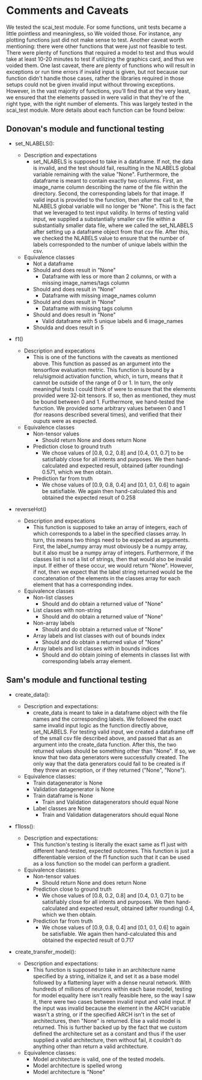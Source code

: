 # Comments and Caveats
We tested the scai_test module. For some functions, unit tests became a little pointless
and meaningless, so We voided those. For instance, any plotting functions just did not
make sense to test. Another caveat worth mentioning: there were other functions that were
just not feasible to test. There were plenty of functions that required a model to test and
thus would take at least 10-20 minutes to test if utilizing the graphics card, and thus
we voided them. One last caveat, there are plenty of functions who will result in exceptions
or run time errors if invalid input is given, but not because our function didn't handle those
cases, rather the libraries required in those setups could not be given invalid input
without throwing exceptions. However, in the vast majority of functions, you'll find that at
the very least, we ensured that the elements passed in were valid in that they're of the right type,
with the right number of elements. This was largely tested in the scai_test module. More details
about each function can be found below:

## Donovan's module and functional testing

* set_NLABELS():
    * Description and expectations
        * set_NLABELS is supposed to take in a dataframe. If not, the data is invalid, and the test should fail, resulting in the NLABELS global variable remaining with the value "None". Furthermore, the dataframe is meant to contain exactly two columns. First, an image_name column describing the name of the file within the directory. Second, the corresponding labels for that image. If valid input is provided to the function, then after the call to it, the NLABELS global variable will no longer be "None". This is the fact that we leveraged to test input validity. In terms of testing valid input, we supplied a substantially smaller csv file within a substantially smaller data file, where we called the set_NLABELS after setting up a dataframe object from that csv file. After this, we checked the NLABELS value to ensure that the number of labels corresponded to the number of unique labels within the csv.
    * Equivalence classes
        * Not a dataframe
        * Should and does result in "None"
            * Dataframe with less or more than 2 columns, or with a missing image_names/tags column
        * Should and does result in "None"
            * Dataframe with missing image_names column
        * Should and does result in "None"
            * Dataframe with missing tags column
        * Should and does result in "None"
            * Valid dataframe with 5 unique labels and 6 image_names
        * Shoulda and does result in 5

* f1()
    * Description and expecations
        * This is one of the functions with the caveats as mentioned above. This function as passed as an argument into the tensorflow evaluation metric. This function is bound by a relu/sigmoid activation function, which, in turn, means that it cannot be outside of the range of 0 or 1. In turn, the only meaningful tests I could think of were to ensure that the elements provided were 32-bit tensors. If so, then as mentioned, they must be bound between 0 and 1. Furthermore, we hand-tested the function. We provided some arbitrary values between 0 and 1 (for reasons described several times), and verified that their ouputs were as expected.
    * Equivalence classes
        * Non-tensor values
            * Should return None and does return None
        * Prediction close to ground truth
            * We chose values of [0.8, 0.2, 0.8] and [0.4, 0.1, 0.7] to be satisfiably close for all intents and purposes. We then hand-calculated and expected result, obtained (after rounding) 0.571, which we then obtain.
        * Prediction far from truth
            * We chose values of [0.9, 0.8, 0.4] and [0.1, 0.1, 0.6] to again be satisfiable. We again then hand-calculated this and obtained the expected result of 0.258

* reverseHot()
    * Description and expecations
        * This function is supposed to take an array of integers, each of which corresponds to a label in the specified classes array. In turn, this means two things need to be expected as arguments. First, the label_numpy array must obviously be a numpy array, but it also must be a numpy array of integers. Furthermore, if the classes list is not a list of strings, then that would also be invalid input. If either of these occur, we would return "None". However, if not, then we expect that the label string returned would be the concatenation of the elements in the classes array for each element that has a corresponding index.
    * Equivalence classes
        * Non-list classes
            * Should and do obtain a returned value of "None"
        * List classes with non-string
            * Should and do obtain a returned value of "None"
        * Non-array labels
            * Should and do obtain a returned value of "None"
        * Array labels and list classes with out of bounds index
            * Should and do obtain a returned value of "None"
        * Array labels and list classes with in bounds indices
            * Should and do obtain joining of elements in classes list with corresponding labels array element.

## Sam's module and functional testing

* create_data():
    * Description and expectations:
        * create_data is meant to take in a dataframe object with the file names and the corresponding labels.
        We followed the exact same invalid input logic as the function directly above, set_NLABELS. For testing valid
        input, we created a dataframe off of the small csv file described above, and passed that as an argument
        into the create_data function. After this, the two returned values should be something other than "None".
        If so, we know that two data generators were successfully created. The only way that the data generators
        could fail to be created is if they threw an exception, or if they returned ("None", "None").
    * Equivalence classes:
        * Train datagenerator is None
        * Validation datagenerator is None
        * Train dataframe is None
            * Train and Validation datagenerators should equal None
        * Label classes are None
            * Train and Validation datagenerators should equal None

* f1loss():
    * Description and expectations:
        * This function's testing is literally the exact same as f1 just with different hand-tested, expected outcomes.
        This function is just a differentiable version of the f1 function such that it can be used as a loss function
        so the model can perform a gradient.
    * Equivalence classes:
        * Non-tensor values
            * Should return None and does return None
        * Prediction close to ground truth
            * We chose values of [0.8, 0.2, 0.8] and [0.4, 0.1, 0.7] to be satisfiably close for all intents and purposes. We then hand-calculated and expected result, obtained (after rounding) 0.4, which we then obtain.
        * Prediction far from truth
            * We chose values of [0.9, 0.8, 0.4] and [0.1, 0.1, 0.6] to again be satisfiable. We again then hand-calculated this and obtained the expected result of 0.717

* create_transfer_model():
    * Description and expectations:
        * This function is supposed to take in an architecture name specified by a string, initialize it,
        and set it as a base model followed by a flattening layer with a dense neural network. With hundreds of millions
        of neurons within each base model, testing for model equality here isn't really feasible here, so the way I saw it,
        there were two cases between invalid input and valid input. If the input was invalid because the element in the ARCH
        variable wasn't a string, or if the specified ARCH isn't in the set of architectures, then "None" is returned. Else
        a valid model is returned. This is further backed up by the fact that we custom defined the architecture set as a constant
        and thus if the user supplied a valid architecture, then without fail, it couldn't do anything other than return a valid
        architecture.
    * Equivalence classes:
        * Model architecture is valid, one of the tested models.
        * Model architecture is spelled wrong
        * Model architecture is "None"